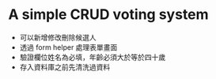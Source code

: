 # A simple CRUD voting system

- 可以新增修改刪除候選人
- 透過 form helper 處理表單畫面
- 驗證欄位姓名為必填，年齡必須大於等於四十歲
- 存入資料庫之前先清洗過資料